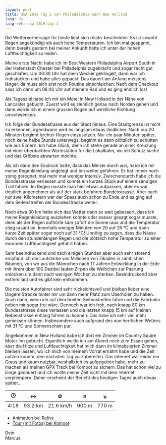 ```yaml
---
layout: post
title: USA 2019 Tag 1 von Philadelphia nach New Holland
lang: de
lang-ref: usa-2019-day-1
---
```


Die Wettervorhersage für heute liest sich relativ bescheiden. Es ist sowohl Regen angekündigt als auch hohe Temperaturen. Ich bin mal gespannt, denn bereits gestern bei meiner Ankunft hatte ich unter der hohen Luftfeuchtigkeit zu leiden.

Meine erste Nacht habe ich im Best Western Philadelphia Airport South in der Hafenstadt Chester bei Philadelphia zugebracht und sogar recht gut geschlafen. Um 06:30 Uhr hat mein Wecker geklingelt, dann war ich frühstücken und habe alles gepackt. Das dauert am Anfang meistens länger, da muss sich erst noch Routine einschleichen. Nach dem Checkout sass ich dann um 08:40 Uhr auf meinem Rad und es ging endlich los!

Als Tagesziel habe ich mir ein Motel in New Holland in der Nähe von Lancaster gebucht. Zuerst wird es ziemlich genau nach Norden gehen und dann werde ich in einem grossen Bogen auf westliche Richtung umschwenken.

Ich folge der Bundesstrasse aus der Stadt hinaus. Eine Stadtgrenze ist nicht zu erkennen, irgendwann wird es langsam etwas ländlicher. Nach nur 20 Minuten beginnt leichter Regen einzusetzen. Nur ein paar Minuten später, noch keine halbe Stunde unterwegs, beginnt es dann plötzlich zu schütten wie aus Eimern. Ich habe Glück, denn ich stehe gerade an einer Kreuzung mit einer überdachten Wartestation für die Lokalbahn, wo ich Schutz suche und das Gröbste abwarten möchte.

Als ich dann den Eindruck hatte, dass das Meiste durch war, habe ich mir meine Regenkleidung angelegt und bin weiter gefahren. Es hat immer noch stetig geregnet, mal mehr mal weniger intensiv. Zwischendurch habe ich die Bundesstrasse verlassen und konnte ein kurzes Stück auf einem sandigen Trail fahren. Im Regen musste man hier etwas aufpassen, aber es war deutlich angenehmer als auf der stark befahren Bundesstrasse. Aber nach nur zwei Kilometern war der Spass auch schon zu Ende und es ging auf dem Seitenstreifen der Bundesstrasse weiter.

Nach etwa 30 km hatte sich das Wetter dann so weit gebessert, dass ich meine Regenkleidung ausziehen konnte oder besser gesagt sogar musste, denn als der Regen aufhörte kam sofort die Sonne raus und die Temperatur stieg rasant an. Innerhalb weniger Minuten von 20 auf 26 °C und dann kurze Zeit später sogar noch auf 31 °C! Unnötig zu sagen, dass die Nässe durch den stundenlangen Regen und die plötzlich hohe Temperatur zu einer enormen Luftfeuchtigkeit geführt haben.

Sehr beeindruckend und nach einigen Stunden aber auch sehr störend empfand ich die Lautstärke von Millionen von Zikaden in sämtlichen Bäumen, von wo aus die Männchen nach 17 Jahren Entwicklung in der Erde mit ihrem über 100 Dezibel lauten Zirpen die Weibchen zur Paarung anlocken um dann nach wenigen Wochen zu sterben. Beeindruckend aber extrem laut und es gibt kein entkommen.

Die meisten Autofahrer sind sehr rücksichtsvoll und bleiben lieber eine längere Strecke hinter mir um dann mehr Platz zum Überholen zu haben. Auch dann, wenn ich auf dem breiten Seitenstreifen fahre und die Fahrbahn neben mir sogar frei wäre. Dennoch war ich froh, nach knapp 80 km Bundesstrasse diese verlassen und die letzten knapp 15 km auf kleinen Nebenstrasse entlang fahren zu können. Das habe ich sehr viel mehr geniessen können. Insbesondere auch aufgrund des nun herrlichen Wetters mit 31 °C und Sonnenschein pur.

Angekommen in New Holland habe ich dort ein Zimmer im Country Squire Motor Inn gebucht. Eigentlich wollte ich am Abend noch zum Essen gehen, aber die Hitze und Luftfeuchtigkeit hat mich dann im klimatisierten Zimmer bleiben lassen, wo ich mich von meinem Vorrat ernährt habe und die Zeit nutzen konnte, den nächsten Tag vorzubereiten. Das Internet war leider ein Graus und kaum nutzbar, weshalb ich es aufgegeben habe, mehr zu machen als meinen GPX Track bei Komoot zu sichern. Das hat schon viel zu lange gedauert und ich wollte meine Zeit nicht mit dem Internet verplempern. Daher erscheint der Bericht des heutigen Tages auch etwas später...

| 🕑    | ↔       | Ø         | ↗     | ↘     |
| :--: | :-----: | :-------: | :---: | :---: |
| 4:18 | 93.2 km | 21.6 km/h | 900 m | 770 m |

- [Animation bei Relive](https://www.relive.cc/view/gh38973811208)
- [Tour (mit Fotos) bei Komoot](https://www.komoot.de/tour/86345358/zoom)

Dein  
Marcus

<!-- - [Weiterlesen mit Tag 2](/de/2019/08/15/USA-2019-Tag-2/) -->
